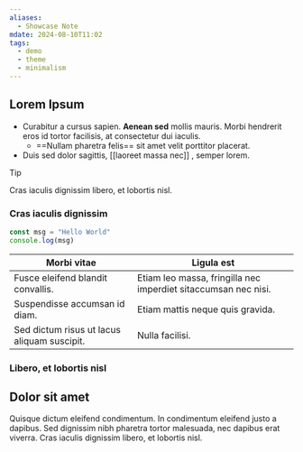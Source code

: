 ```yaml
---
aliases:
  - Showcase Note
mdate: 2024-08-10T11:02
tags:
  - demo
  - theme
  - minimalism
---
```


## Lorem Ipsum
- Curabitur a cursus sapien. **Aenean sed** mollis mauris. Morbi hendrerit eros id tortor facilisis, at consectetur dui iaculis. 
	- ==Nullam pharetra felis== sit amet velit porttitor placerat.
- Duis sed dolor sagittis, [[laoreet massa nec]] , semper lorem.

> [!TIP]
> Cras iaculis dignissim libero, et lobortis nisl.

### Cras iaculis dignissim

```js
const msg = "Hello World"
console.log(msg)
```

| Morbi vitae                                 | Ligula est                                                     |
| ------------------------------------------- | -------------------------------------------------------------- |
| Fusce eleifend blandit convallis.           | Etiam leo massa, fringilla nec imperdiet sitaccumsan nec nisi. |
| Suspendisse accumsan id diam.               | Etiam mattis neque quis gravida.                               |
| Sed dictum risus ut lacus aliquam suscipit. | Nulla facilisi.                                                |

### Libero, et lobortis nisl

## Dolor sit amet
Quisque dictum eleifend condimentum. In condimentum eleifend justo a dapibus. Sed dignissim nibh pharetra tortor malesuada, nec dapibus erat viverra. Cras iaculis dignissim libero, et lobortis nisl.
